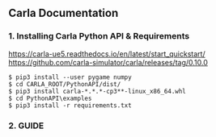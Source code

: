 ## Carla Documentation
### 1. Installing Carla Python API & Requirements
https://carla-ue5.readthedocs.io/en/latest/start_quickstart/ <br>
https://github.com/carla-simulator/carla/releases/tag/0.10.0 <br>

```shell
$ pip3 install --user pygame numpy
$ cd CARLA_ROOT/PythonAPI/dist/
$ pip3 install carla-*.*.*-cp3**-linux_x86_64.whl
$ cd PythonAPI\examples
$ pip3 install -r requirements.txt
```

### 2. GUIDE
